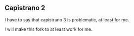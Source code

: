 ## Capistrano 2

I have to say that capistrano 3 is problematic, at least for me.

I will make this fork to at least work for me.